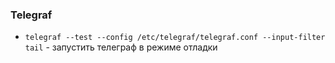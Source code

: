 ### Telegraf 

- `telegraf --test --config /etc/telegraf/telegraf.conf --input-filter tail` - запустить телеграф в режиме отладки
